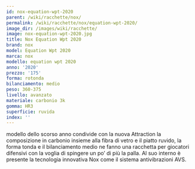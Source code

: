 ```yaml
---
id: nox-equation-wpt-2020
parent: /wiki/racchette/nox/
permalink: /wiki/racchette/nox/equation-wpt-2020/
image_dir: /images/wiki/racchette/
image: nox-equation-wpt-2020.jpg
title: Nox Equation Wpt 2020
brand: nox
model: Equation Wpt 2020
marca: nox
modello: equation wpt 2020
anno: '2020'
prezzo: '175'
forma: rotonda
bilanciamento: medio
peso: 360-375
livello: avanzato
materiale: carbonio 3k
gomma: HR3
superficie: ruvida
index: ''
---
```

modello dello scorso anno condivide con la nuova Attraction la composizione in carbonio insieme alla fibra di vetro e il piatto ruvido, la forma tonda e il bilanciamento medio ne fanno una racchetta per giocatori difensivi con la voglia di spingere un po’ di più la palla. Al suo interno è presente la tecnologia innovativa Nox come il sistema antivibrazioni AVS.